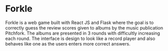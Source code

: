 # Forkle
Forkle is a web game built with React JS and Flask where the goal is to correctly guess the review scores given to albums by the music publication Pitchfork. The albums are presented in 3 rounds with difficultly increasing each round. The interface is design to look like a record player and also behaves like one as the users enters more correct answers. 
